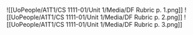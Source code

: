 ![[UoPeople/A1T1/CS 1111-01/Unit 1/Media/DF Rubric p. 1.png]]
![[UoPeople/A1T1/CS 1111-01/Unit 1/Media/DF Rubric p. 2.png]]
![[UoPeople/A1T1/CS 1111-01/Unit 1/Media/DF Rubric p. 3.png]]
